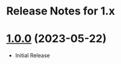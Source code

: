 # Release Notes for 1.x

<a name="1.0.0"></a>
# [1.0.0](https://github.com/bbulakh/tailwind-simple-blog ) (2023-05-22)
* Initial Release

